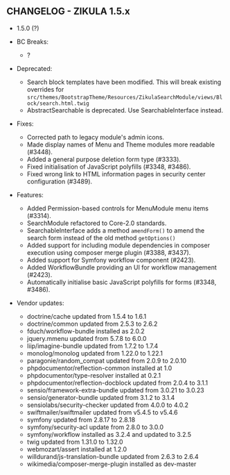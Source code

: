 CHANGELOG - ZIKULA 1.5.x
------------------------

* 1.5.0 (?)

 - BC Breaks:
    - ?

 - Deprecated:
    - Search block templates have been modified. This will break existing overrides for
      `src/themes/BootstrapTheme/Resources/ZikulaSearchModule/views/Block/search.html.twig`
    - AbstractSearchable is deprecated. Use SearchableInterface instead.

 - Fixes:
    - Corrected path to legacy module's admin icons.
    - Made display names of Menu and Theme modules more readable (#3448).
    - Added a general purpose deletion form type (#3333).
    - Fixed initialisation of JavaScript polyfills (#3348, #3486).
    - Fixed wrong link to HTML information pages in security center configuration (#3489).

 - Features:
    - Added Permission-based controls for MenuModule menu items (#3314).
    - SearchModule refactored to Core-2.0 standards.
    - SearchableInterface adds a method `amendForm()` to amend the search form instead of the old method `getOptions()`
    - Added support for including module dependencies in composer execution using composer merge plugin (#3388, #3437).
    - Added support for Symfony workflow component (#2423).
    - Added WorkflowBundle providing an UI for workflow management (#2423).
    - Automatically initialise basic JavaScript polyfills for forms (#3348, #3486).

 - Vendor updates:
    - doctrine/cache updated from 1.5.4 to 1.6.1
    - doctrine/common updated from 2.5.3 to 2.6.2
    - fduch/workflow-bundle installed as 2.0.2
    - jquery.mmenu updated from 5.7.8 to 6.0.0
    - liip/imagine-bundle updated from 1.7.2 to 1.7.4
    - monolog/monolog updated from 1.22.0 to 1.22.1
    - paragonie/random_compat updated from 2.0.9 to 2.0.10
    - phpdocumentor/reflection-common installed at 1.0
    - phpdocumentor/type-resolver installed at 0.2.1
    - phpdocumentor/reflection-docblock updated from 2.0.4 to 3.1.1
    - sensio/framework-extra-bundle updated from 3.0.21 to 3.0.23
    - sensio/generator-bundle updated from 3.1.2 to 3.1.4
    - sensiolabs/security-checker updated from 4.0.0 to 4.0.2
    - swiftmailer/swiftmailer updated from v5.4.5 to v5.4.6
    - symfony updated from 2.8.17 to 2.8.18
    - symfony/security-acl update from 2.8.0 to 3.0.0
    - symfony/workflow installed as 3.2.4 and updated to 3.2.5
    - twig updated from 1.31.0 to 1.32.0
    - webmozart/assert installed at 1.2.0
    - willdurand/js-translation-bundle updated from 2.6.3 to 2.6.4
    - wikimedia/composer-merge-plugin installed as dev-master 
